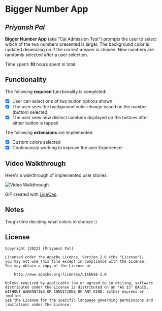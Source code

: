 # Bigger Number App

## *Priyansh Pal*

**Bigger Number App** (aka "Cal Admission Test") prompts the user to select which of the two numbers presented is larger. The background color is updated depending on if the correct answer is chosen. New numbers are randomly selected after a user selection.

Time spent: **10** hours spent in total

## Functionality

The following **required** functionality is completed:

* [x] User can select one of two button options shown
* [x] The user sees the background color change based on the number (button) selected
* [x] The user sees new distinct numbers displayed on the buttons after either button is tapped

The following **extensions** are implemented:

* [x] Custom colors selected
* [x] Continuously working to improve the user Experience!

## Video Walkthrough

Here's a walkthrough of implemented user stories:

<img src='https://ci3.googleusercontent.com/mail-img-att/AHTW5s185mAQr7squmf4e4AN7Jai-dt51JEWkH46iKz4a7Hi0K_Xeo2nPf3pimy7_MfRAVqMBwnbCsbWtwFIUqNe1hCJGUeAA2Y2sZjic032SyvVCwqlJrh-O3_XYJDRtErH8Q3bvdARTkm9xOOv-GTeHNXE3iHYN9m0zC-g9MfdgGldNkC9C0G9F7aA1gTUC3dXYKO00GcrJ_eLnAN4gi7cLCj80wiM1QYELxJfaIo2ur10TQvINwQ3Jfmt3q9Wh1C13CIBr18zE0jy4NH3sxLtWlShi9owoVFzZIM9HX4Va0VTpRM0D32LZ-O6zBvKGh6e_QwYwVdEmW_gekHnyTMlRKF9PVJoBdoxoc5or3e3dOJ9UULvdjeVaNX_3oeCeZZkWq9Cc3o9PDfq1Y-DeGItHzNcCPkZomIgPnyAlwQAkb-wODpglDZURan3Z3K-sGHV5SSL3xfnume2qtP19OrR4AW4-ExMK2suhe0-yXxspl2CHVpvt2Knh1SaijC53-7AwzcewIhvN3di2E5M_lQefBe4Ezn6W8dfytt5Gd6OKoavX0cW33lgcDET1zWhudG-uIuObcw7_xQRMrhhYKhjyuIG-DQyFV0FqGX-T9InEQZ4pTVCLZPOSdscU1wPxznK6yaJxTfcBORjJxcufgSziozTyK64r_mxcJHgIvhuLhVFHGUneLAolQwvv7i0ccId8dWJpGIxYNXXhS_ECr2a4xvQ_RBqg2sz10ElI8AVLEpbPANSJGiSFBxgN-BfHY6B5Gjsb1P69BNYgSR9M5t-2oQgwJqfIh4R2ap_a_6Ovpkyp_Qwf55lp-gn0YVV-W2YAwiQfAd-5jVTHxiAMY3sr3S4LSl6q2P40DIWsm2vrwXkoumCqThg6C3r8JhLT36n9rp7s9_lKwIRanBjd_RRBy96FRZPTR-K6I_RmDm3ANzUrx1ViOGYxEOR5945AjZx47nEICecb4qBBJLW3UwiAb_EHaL-1yMj2LpwZl9IMe4XS9f-ywVgTRt3nZRy275d7OXq8FRtkBt0G4ANk6A6k_K1hfxU3RtSTPgsNyYZUgyte-QSOsPi99aIvXyOmcANQm1Ff9xOGKCqz9UKFr0UrA=s0-l75-ft' title='Video Walkthrough' width='' alt='Video Walkthrough' />

GIF created with [LiceCap](http://www.cockos.com/licecap/).

## Notes

Tough time deciding what colors to choose :)

## License

    Copyright [2022] [Priyansh Pal]

    Licensed under the Apache License, Version 2.0 (the "License");
    you may not use this file except in compliance with the License.
    You may obtain a copy of the License at

        http://www.apache.org/licenses/LICENSE-2.0

    Unless required by applicable law or agreed to in writing, software
    distributed under the License is distributed on an "AS IS" BASIS,
    WITHOUT WARRANTIES OR CONDITIONS OF ANY KIND, either express or implied.
    See the License for the specific language governing permissions and
    limitations under the License.